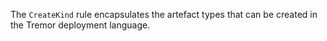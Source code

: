 The `CreateKind` rule encapsulates the artefact types that can be created in the Tremor deployment language.

